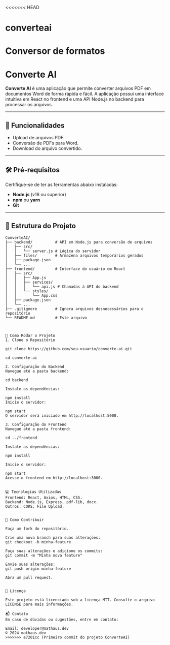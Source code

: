<<<<<<< HEAD
# converteai
Conversor de formatos
=======
# **Converte AI**

**Converte AI** é uma aplicação que permite converter arquivos PDF em documentos Word de forma rápida e fácil. A aplicação possui uma interface intuitiva em React no frontend e uma API Node.js no backend para processar os arquivos.

---

## 🌟 **Funcionalidades**
- Upload de arquivos PDF.
- Conversão de PDFs para Word.
- Download do arquivo convertido.

---

## 🛠️ **Pré-requisitos**
Certifique-se de ter as ferramentas abaixo instaladas:
- **Node.js** (v18 ou superior)
- **npm** ou **yarn**
- **Git**

---

## 📁 **Estrutura do Projeto**
```plaintext
ConverteAI/
├── backend/          # API em Node.js para conversão de arquivos
│   ├── src/
│   │   └── server.js # Lógica do servidor
│   ├── files/        # Armazena arquivos temporários gerados
│   ├── package.json
│   └── ...
├── frontend/         # Interface do usuário em React
│   ├── src/
│   │   ├── App.js
│   │   ├── services/
│   │   │   └── api.js # Chamadas à API do backend
│   │   └── styles/
│   │       └── App.css
│   ├── package.json
│   └── ...
├── .gitignore        # Ignora arquivos desnecessários para o repositório
└── README.md         # Este arquivo



🚀 Como Rodar o Projeto
1. Clone o Repositório

git clone https://github.com/seu-usuario/converte-ai.git

cd converte-ai

2. Configuração do Backend
Navegue até a pasta backend:

cd backend

Instale as dependências:

npm install
Inicie o servidor:

npm start
O servidor será iniciado em http://localhost:5000.

3. Configuração do Frontend
Navegue até a pasta frontend:

cd ../frontend

Instale as dependências:

npm install

Inicie o servidor:

npm start
Acesse o frontend em http://localhost:3000.


💻 Tecnologias Utilizadas
Frontend: React, Axios, HTML, CSS.
Backend: Node.js, Express, pdf-lib, docx.
Outros: CORS, File Upload.


🤝 Como Contribuir

Faça um fork do repositório.

Crie uma nova branch para suas alterações:
git checkout -b minha-feature

Faça suas alterações e adicione os commits:
git commit -m "Minha nova feature"

Envie suas alterações:
git push origin minha-feature

Abra um pull request.


📄 Licença

Este projeto está licenciado sob a licença MIT. Consulte o arquivo LICENSE para mais informações.

📬 Contato
Em caso de dúvidas ou sugestões, entre em contato:

Email: developer@mathaus.dev
© 2024 mathaus.dev
>>>>>>> e7201cc (Primeiro commit do projeto ConverteAI)
